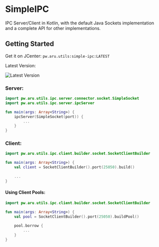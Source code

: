 # SimpleIPC
IPC Server/Client in Kotlin, with the default Java Sockets implementation and a complete API for other implementations.

## Getting Started

Get it on JCenter: `pw.aru.utils:simple-ipc:LATEST`

Latest Version:

![Latest Version](https://api.bintray.com/packages/adriantodt/maven/simple-ipc/images/download.svg)

### Server:

```kotlin
import pw.aru.utils.ipc.server.connector.socket.SimpleSocket
import pw.aru.utils.ipc.server.ipcServer

fun main(args: Array<String>) {
    ipcServer(SimpleSocket(port)) {
        ...
    }
}
```

### Client:

```kotlin
import pw.aru.utils.ipc.client.builder.socket.SocketClientBuilder

fun main(args: Array<String>) {
    val client = SocketClientBuilder().port(25050).build()
    
    ...
}
```

#### Using Client Pools:
```kotlin
import pw.aru.utils.ipc.client.builder.socket.SocketClientBuilder

fun main(args: Array<String>) {
    val pool = SocketClientBuilder().port(25050).buildPool()
    
    pool.borrow { 
        ...
    }
}
```
